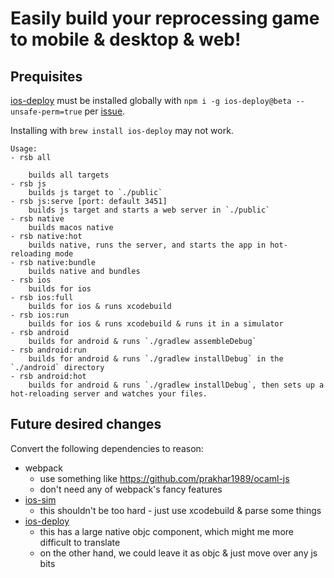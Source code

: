
# Easily build your reprocessing game to mobile & desktop & web!

## Prequisites

[ios-deploy](https://github.com/ios-control/ios-deploy#readme) must be installed globally with `npm i -g ios-deploy@beta --unsafe-perm=true` per [issue](https://github.com/ios-control/ios-deploy/issues/415#issuecomment-617270636).

Installing with `brew install ios-deploy` may not work.

```
Usage:
- rsb all

    builds all targets
- rsb js
    builds js target to `./public`
- rsb js:serve [port: default 3451]
    builds js target and starts a web server in `./public`
- rsb native
    builds macos native
- rsb native:hot
    builds native, runs the server, and starts the app in hot-reloading mode
- rsb native:bundle
    builds native and bundles
- rsb ios
    builds for ios
- rsb ios:full
    builds for ios & runs xcodebuild
- rsb ios:run
    builds for ios & runs xcodebuild & runs it in a simulator
- rsb android
    builds for android & runs `./gradlew assembleDebug`
- rsb android:run
    builds for android & runs `./gradlew installDebug` in the `./android` directory
- rsb android:hot
    builds for android & runs `./gradlew installDebug`, then sets up a hot-reloading server and watches your files.
```

## Future desired changes

Convert the following dependencies to reason:

- webpack
  - use something like https://github.com/prakhar1989/ocaml-js
  - don't need any of webpack's fancy features
- [ios-sim](https://github.com/ios-control/ios-sim#readme)
  - this shouldn't be too hard - just use xcodebuild & parse some things
- [ios-deploy](https://github.com/ios-control/ios-deploy#readme)
  - this has a large native objc component, which might me more difficult to translate
  - on the other hand, we could leave it as objc & just move over any js bits
